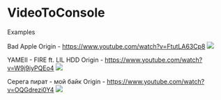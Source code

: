 # VideoToConsole
Examples

Bad Apple
Origin - https://www.youtube.com/watch?v=FtutLA63Cp8
![](https://github.com/YorickDano/VideoToConsole/blob/master/ImageConverter/Examples/BadApple.gif)

YAMEII - FIRE ft. LIL HDD
Origin - https://www.youtube.com/watch?v=W9j9iyPQEo4
![](https://github.com/YorickDano/VideoToConsole/blob/master/ImageConverter/Examples/Fire.gif)

Серега пират - мой байк
Origin - https://www.youtube.com/watch?v=OQGdrezi0Y4
![](https://github.com/YorickDano/VideoToConsole/blob/master/ImageConverter/Examples/MyBike.gif)
